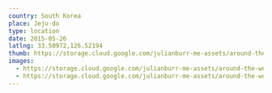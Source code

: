 ```yaml
---
country: South Korea
place: Jeju-do
type: location
date: 2015-05-26
latlng: 33.50972,126.52194
thumb: https://storage.cloud.google.com/julianburr-me-assets/around-the-world/south-korea/jeju-do/IMG_9691--thumb.JPG
images:
  - https://storage.cloud.google.com/julianburr-me-assets/around-the-world/south-korea/jeju-do/IMG_9691.JPG
  - https://storage.cloud.google.com/julianburr-me-assets/around-the-world/south-korea/jeju-do/IMG_9690.JPG
---
```

